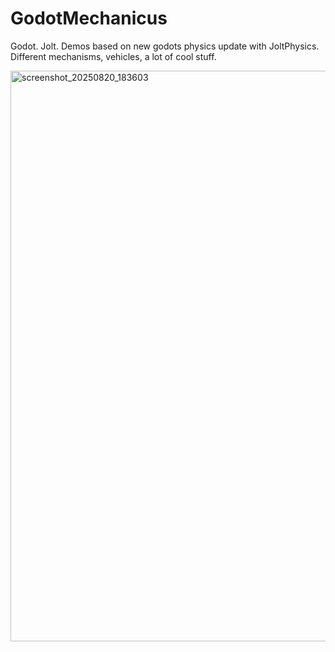 # GodotMechanicus
Godot. Jolt. Demos based on new godots physics update with JoltPhysics. Different mechanisms, vehicles, a lot of cool stuff.

<img width="1027" height="913" alt="screenshot_20250820_183603" src="https://github.com/user-attachments/assets/4ff932ae-b269-44cf-9275-ab0f0464791b" />
